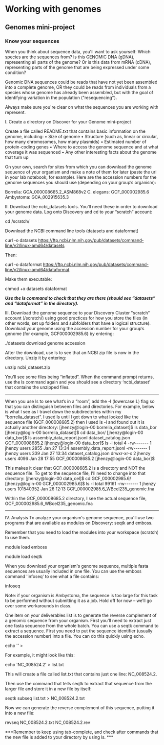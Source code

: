 # Working with genomes

## Genomes mini-project

### Know your sequences

When you think about sequence data, you'll want to ask yourself:
Which species are the sequences from?
Is this GENOMIC DNA (gDNA), representing all parts of the genome? 
Or is this data from mRNA (cDNA), representing parts of the genome that are being expressed under some condition?

Genomic DNA sequences could be reads that have not yet been assembled into a complete genome, OR they could be reads from individuals from a species whose genome has already been assembled, but with the goal of identifying variation in the population ("resequencing").

Always make sure you're clear on what the sequences you are working with represent.


I.  Create a directory on Discover for your Genome mini-project

Create a file called README.txt that contains basic information on the genome, including:
•	Size of genome
•	Structure (such as, linear or circular, how many chromosomes, how many plasmids)
•	Estimated number of protein-coding genes
•	Where to access the genome sequence and at what coverage it was sequenced
•	Any other interesting facts about the genome that turn up

On your own, search for sites from which you can download the genome sequence of your organism and make a note of them for later (paste the url in your lab notebook, for example). Here are the accession numbers for the genome sequences you should use (depending on your group’s organism):

Borrelia: GCA_000008685.2_ASM868v2
C. elegans: GCF_000002985.6
Ambystoma: GCA_002915635.3

II.  Download the ncbi_datasets tools. You’ll need these in order to download your genome data. Log onto Discovery and cd to your “scratch” account:

cd /scratch/<username>

Download the NCBI command line tools (datasets and dataformat)

curl -o datasets https://ftp.ncbi.nlm.nih.gov/pub/datasets/command-line/v2/linux-amd64/datasets

Then:

curl -o dataformat https://ftp.ncbi.nlm.nih.gov/pub/datasets/command-line/v2/linux-amd64/dataformat

Make them executable: 

chmod +x datasets dataformat

***Use the ls command to check that they are there (should see “datasets” and “dataformat” in the directory).***
  

III.  Download the genome sequence to your Discovery Cluster "scratch" account (/scratch/<username>) using good practices for how you store the files (in other words, set up folders and subfolders that have a logical structure). 
Download your genome using the accession number for your group’s genome (for example, GCF000002985.6) by entering:

./datasets download genome accession <accession-number>

After the download, use ls to see that an NCBI zip file is now in the directory. Unzip it by entering:

unzip ncbi_dataset.zip

You’ll see some files being “inflated”. When the command prompt returns, use the ls command again and you should see a directory ‘ncbi_dataset’ that contains the unzipped files.

***
When you use ls to see what’s in a “room”, add the -l (lowercase L) flag so that you can distinguish between files and directories. For example, below is what I see as I travel down the subdirectories within my “borrelia_dataset”. I used ls until I got down to what looked like the sequence file (GCF_000008685.2) then I used ls -l and found out it is actually another directory:
[jhenzy@login-00 borrelia_dataset]$ ls
data_bor
[jhenzy@login-00 borrelia_dataset]$ cd data_bor/
[jhenzy@login-00 data_bor]$ ls
assembly_data_report.jsonl  dataset_catalog.json  GCF_000008685.2
[jhenzy@login-00 data_bor]$ ls -l
total 4
-rw------- 1 jhenzy users 2855 Jan 27 13:34 assembly_data_report.jsonl
-rw------- 1 jhenzy users  339 Jan 27 13:34 dataset_catalog.json
drwxr-xr-x 2 jhenzy users 4096 Jan 28 17:55 GCF_000008685.2
[jhenzy@login-00 data_bor]$

This makes it clear that GCF_000008685.2 is a directory and NOT the sequence file. To get to the sequence file, I’ll need to change into that directory:
[jhenzy@login-00 data_cel]$ cd GCF_000002985.6/
[jhenzy@login-00 GCF_000002985.6]$ ls -l
total 99161
-rw------- 1 jhenzy users 101540352 Jan 26 12:13 GCF_000002985.6_WBcel235_genomic.fna

Within the GCF_000008685.2 directory, I see the actual sequence file, GCF_000002985.6_WBcel235_genomic.fna		
***

IV.  Analysis
To analyze your organism's genome sequence, you'll use two programs that are available as modules on Discovery: seqtk and emboss.

Remember that you need to load the modules into your workspace (scratch) to use them.

module load emboss

module load seqtk

When you download your organism's genome sequence, multiple fasta sequences are usually included in one file. You can use the emboss command 'infoseq' to see what a file contains:

infoseq <filename>

Note: if your organism is Ambystoma, the sequence is too large for this task to be performed without submitting it as a job. Hold off for now – we’ll go over some workarounds in class.

One item on your deliverables list is to generate the reverse complement of a genomic sequence from your organism. First you'll need to extract just one fasta sequence from the whole batch. You can use a seqtk command to extract a sequence. First you need to put the sequence identifier (usually the accession number) into a file. You can do this quickly using echo. 

echo '<identifier>'  >  <make-up-a-filename>

For example, it might look like this:

echo 'NC_008524.2' > list.txt

This will create a file called list.txt that contains just one line: NC_008524.2.

Then use the command that tells seqtk to extract that sequence from the larger file and store it in a new file by itself:

seqtk subseq <file-with-many-sequences> list.txt > NC_008524.2.txt

Now we can generate the reverse complement of this sequence, putting it into a new file:

revseq NC_008524.2.txt NC_008524.2.rev

***Remember to keep using tab-complete, and check after commands that the new file is added to your directory by using ls. ***

